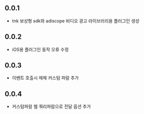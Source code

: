 ## 0.0.1
* tnk 보상형 sdk와 adiscope 비디오 광고 라이브러리용 플러그인 생성
## 0.0.2
* iOS용 플러그인 동작 오류 수정 
## 0.0.3
* 이벤트 호출시 매체 커스텀 파람 추가
## 0.0.4
* 커스텀파람 웹 쿼리파람으로 전달 옵션 추가